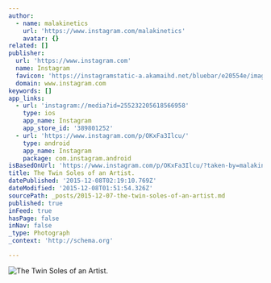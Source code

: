 ```yaml
---
author:
  - name: malakinetics
    url: 'https://www.instagram.com/malakinetics'
    avatar: {}
related: []
publisher:
  url: 'https://www.instagram.com'
  name: Instagram
  favicon: 'https://instagramstatic-a.akamaihd.net/bluebar/e20554e/images/ico/favicon.ico'
  domain: www.instagram.com
keywords: []
app_links:
  - url: 'instagram://media?id=255232205618566958'
    type: ios
    app_name: Instagram
    app_store_id: '389801252'
  - url: 'https://www.instagram.com/p/OKxFa3Ilcu/'
    type: android
    app_name: Instagram
    package: com.instagram.android
isBasedOnUrl: 'https://www.instagram.com/p/OKxFa3Ilcu/?taken-by=malakinetics'
title: The Twin Soles of an Artist.
datePublished: '2015-12-08T02:19:10.769Z'
dateModified: '2015-12-08T01:51:54.326Z'
sourcePath: _posts/2015-12-07-the-twin-soles-of-an-artist.md
published: true
inFeed: true
hasPage: false
inNav: false
_type: Photograph
_context: 'http://schema.org'

---
```

![The Twin Soles of an Artist&period;](https://scontent.cdninstagram.com/hphotos-xpf1/t51.2885-15/e15/11176522_418680778256957_855453535_n.jpg)
